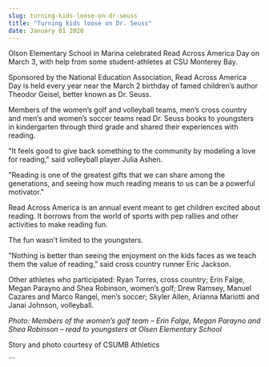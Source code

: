 ```yaml
---
slug: turning-kids-loose-on-dr-seuss
title: "Turning kids loose on Dr. Seuss"
date: January 01 2020
---
```


 
<p>
  Olson Elementary School in Marina celebrated Read Across America Day on March
  3, with help from some student-athletes at CSU Monterey Bay.
</p>
<p>
  Sponsored by the National Education Association, Read Across America Day is
  held every year near the March 2 birthday of famed children’s author Theodor
  Geisel, better known as Dr. Seuss.
</p>
<p>
  Members of the women’s golf and volleyball teams, men’s cross country and
  men’s and women’s soccer teams read Dr. Seuss books to youngsters in
  kindergarten through third grade and shared their experiences with reading.
</p>
<p>
  "It feels good to give back something to the community by modeling a love for
  reading," said volleyball player Julia Ashen.
</p>
<p>
  "Reading is one of the greatest gifts that we can share among the generations,
  and seeing how much reading means to us can be a powerful motivator."
</p>
<p>
  Read Across America is an annual event meant to get children excited about
  reading. It borrows from the world of sports with pep rallies and other
  activities to make reading fun.
</p>
<p>The fun wasn’t limited to the youngsters.</p>
<p>
  "Nothing is better than seeing the enjoyment on the kids faces as we teach
  them the value of reading,” said cross country runner Eric Jackson.
</p>
<p>
  Other athletes who participated: Ryan Torres, cross country; Erin Falge, Megan
  Parayno and Shea Robinson, women’s golf; Drew Ramsey, Manuel Cazares and Marco
  Rangel, men’s soccer; Skyler Allen, Arianna Mariotti and Janai Johnson,
  volleyball.
</p>
<p>
  <em
    >Photo: Members of the women’s golf team – Erin Falge, Megan Parayno and
    Shea Robinson – read to youngsters at Olsen Elementary School</em
  >
</p>
<p>Story and photo courtesy of CSUMB Athletics</p>
<p></p>
```
